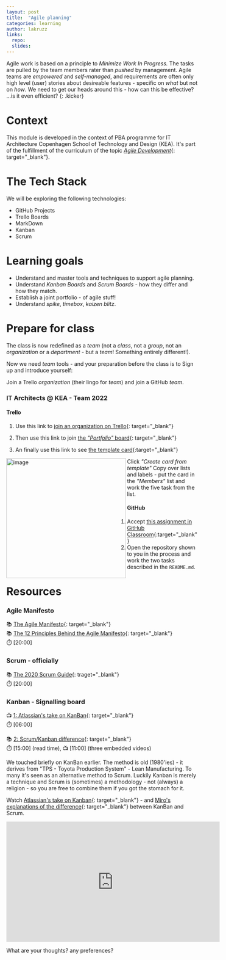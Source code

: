 ```yaml
---
layout: post
title:  "Agile planning"
categories: learning
author: lakruzz
links:
  repo:
  slides: 
---
```


Agile work is based on a principle to _Minimize Work In Progress._ The tasks are pulled by the team members rater than _pushed_  by management. Agile teams are _empowered_ and _self-managed_, and requirements are often only high level (user) stories about desireable features - specific on _what_ but not on _how_. We need to get our heads around this - how can this be effective? ...is it even efficient?
{: .kicker}

# Context
This module is developed in the context of PBA programme for IT Architecture Copenhagen School of Technology and Design (KEA). It's part of the fulfillment of the curriculum of the topic [_Agile Development_](https://katalog.kea.dk/course/4111203/2022-2023){: target="_blank"}.

# The Tech Stack
We will be exploring the following technologies:

- GitHub Projects
- Trello Boards
- MarkDown
- Kanban
- Scrum

# Learning goals
- Understand and master tools and techniques to support agile planning.
- Understand _Kanban Boards_ and _Scrum Boards_ - how they differ and how they match.
- Establish a joint portfolio - of agile stuff!
- Understand _spike_, _timebox_, _kaizen blitz_.

# Prepare for class 

The class is now redefined as a _team_ (not a _class_, not a _group_, not an _organization_ or a _department_ - but a _team_! Something entirely different!).

Now we need _team_ tools - and your preparation before the class is to Sign up and introduce yourself:

Join a Trello _organization_ (their lingo for _team_) and join a GitHub _team_.

### IT Architects @ KEA - Team 2022

#### Trello
1. Use this link to [join an organization on Trello](https://trello.com/invite/keaita22/ATTIf2cb297cca1a63b1fe5ff6298cd8f089427F6405){: target="_blank"}

2. Then use this link to join [the _"Portfolio"_ board](https://trello.com/invite/b/vbC8QgdX/ATTId2026bcfe8e82c810227a9a3d249788b9C37E473/portfolio){: target="_blank"}

3. An finally use this link to see [the template card](https://trello.com/c/86wkpmBk/1-your-name){:target="_blank"} 

<img width="314" align="left" alt="image" src="https://user-images.githubusercontent.com/155492/221979162-dccf5783-1661-48af-9e9a-1a19576134c1.png">

Click _"Create card from template"_ Copy over lists and labels - put the card in the _"Members"_ list and work the five task from the list.


#### GitHub

1. Accept [this assignment in GitHub Classroom](https://classroom.github.com/a/6GRQARFH){:target="_blank"}
2. Open the repository shown to you in the process and work the two tasks described in the `README.md`.


# Resources

### Agile Manifesto
📚 [The Agile Manifesto](https://agilemanifesto.org){: target="_blank"}<br/>
📚 [The 12 Principles Behind the Agile Manifesto](https://agilemanifesto.org/principles.html){: target="_blank"}<br/>
⏱️ [20:00]

### Scrum - officially 
📚 [The 2020 Scrum Guide](https://scrumguides.org/scrum-guide.html){: traget="_blank"}<br/>
⏱️ [20:00] 


### Kanban - Signalling board
📺 [1: Atlassian's take on KanBan](https://www.youtube.com/watch?v=iVaFVa7HYj4){: target="_blank"}<br/>
⏱️ [06:00]<br/>

📚 [2: Scrum/Kanban difference](https://miro.com/blog/scrum-kanban-boards-differences/){: target="_blank"}<br/>
⏱️ [15:00] (read time), 📺 [11:00] (three embedded videos)<br/>

We touched briefly on KanBan earlier. The method is old (1980'ies) - it derives from "TPS - Toyota Production System" - Lean Manufacturing. To many it's seen as an alternative method to Scrum. Luckily Kanban is merely a technique and Scrum is (sometimes) a methodology - not (always) a religion - so you are free to combine them if you got the stomach for it.

Watch [Atlassian's take on Kanban](https://www.youtube.com/watch?v=iVaFVa7HYj4){: target="_blank"} - and [Miro's explanations of the difference](https://miro.com/blog/scrum-kanban-boards-differences/){: target="_blank"} between KanBan and Scrum.

<iframe width="560" height="315" src="https://www.youtube.com/embed/iVaFVa7HYj4" title="YouTube video player" frameborder="0" allow="accelerometer; autoplay; clipboard-write; encrypted-media; gyroscope; picture-in-picture; web-share" allowfullscreen></iframe>

What are your thoughts? any preferences?
